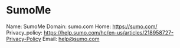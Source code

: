 
# SumoMe

Name: SumoMe
Domain: sumo.com
Home: https://sumo.com/
Privacy_policy: https://help.sumo.com/hc/en-us/articles/218958727-Privacy-Policy
Email: help@sumo.com

